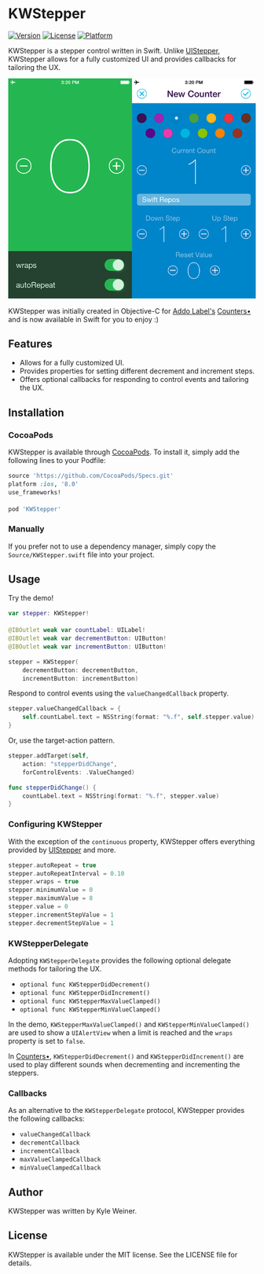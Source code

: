 # KWStepper

[![Version](https://img.shields.io/cocoapods/v/KWStepper.svg?style=flat)](http://cocoapods.org/?q=kwstepper)
[![License](https://img.shields.io/cocoapods/l/KWStepper.svg?style=flat)](https://raw.githubusercontent.com/kyleweiner/KWStepper/master/LICENSE)
[![Platform](https://img.shields.io/cocoapods/p/KWStepper.svg?style=flat)](http://cocoapods.org/?q=kwstepper)

KWStepper is a stepper control written in Swift. Unlike [UIStepper](https://developer.apple.com/library/ios/documentation/UIKit/Reference/UIStepper_Class/index.html), KWStepper allows for a fully customized UI and provides callbacks for tailoring the UX.

![KWStepper Screenshot](screenshots.png)

 KWStepper was initially created in Objective-C for [Addo Label's](http://addolabel.com/) [Counters•](https://itunes.apple.com/app/id722416562?mt=8) and is now available in Swift for you to enjoy :)

## Features

* Allows for a fully customized UI.
* Provides properties for setting different decrement and increment steps.
* Offers optional callbacks for responding to control events and tailoring the UX.

## Installation

### CocoaPods

KWStepper is available through [CocoaPods](http://cocoapods.org). To install
it, simply add the following lines to your Podfile:

```ruby
source 'https://github.com/CocoaPods/Specs.git'
platform :ios, '8.0'
use_frameworks!

pod 'KWStepper'
```

### Manually

If you prefer not to use a dependency manager, simply copy the `Source/KWStepper.swift` file into your project.

## Usage

Try the demo!

```swift
var stepper: KWStepper!

@IBOutlet weak var countLabel: UILabel!
@IBOutlet weak var decrementButton: UIButton!
@IBOutlet weak var incrementButton: UIButton!
```

```swift
stepper = KWStepper(
    decrementButton: decrementButton,
    incrementButton: incrementButton)
```

Respond to control events using the `valueChangedCallback` property.

```swift
stepper.valueChangedCallback = {
    self.countLabel.text = NSString(format: "%.f", self.stepper.value)
}
```

Or, use the target-action pattern.

```swift
stepper.addTarget(self,
    action: "stepperDidChange",
    forControlEvents: .ValueChanged)
```

```swift
func stepperDidChange() {
    countLabel.text = NSString(format: "%.f", stepper.value)
}
```

### Configuring KWStepper

With the exception of the `continuous` property, KWStepper offers everything provided by [UIStepper](https://developer.apple.com/library/ios/documentation/UIKit/Reference/UIStepper_Class/index.html) and more.

```swift
stepper.autoRepeat = true
stepper.autoRepeatInterval = 0.10
stepper.wraps = true
stepper.minimumValue = 0
stepper.maximumValue = 8
stepper.value = 0
stepper.incrementStepValue = 1
stepper.decrementStepValue = 1
```

### KWStepperDelegate

Adopting `KWStepperDelegate` provides the following optional delegate methods for tailoring the UX.

* `optional func KWStepperDidDecrement()`
* `optional func KWStepperDidIncrement()`
* `optional func KWStepperMaxValueClamped()`
* `optional func KWStepperMinValueClamped()`

In the demo, `KWStepperMaxValueClamped()` and `KWStepperMinValueClamped()` are used to show a `UIAlertView` when a limit is reached and the `wraps` property is set to `false`.

In [Counters•](https://itunes.apple.com/app/id722416562?mt=8), `KWStepperDidDecrement()` and `KWStepperDidIncrement()` are used to play different sounds when decrementing and incrementing the steppers.

### Callbacks

As an alternative to the `KWStepperDelegate` protocol, KWStepper provides the following callbacks:

* `valueChangedCallback`
* `decrementCallback`
* `incrementCallback`
* `maxValueClampedCallback`
* `minValueClampedCallback`

## Author

KWStepper was written by Kyle Weiner.

## License

KWStepper is available under the MIT license. See the LICENSE file for details.
